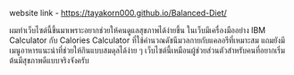 website link - https://tayakorn000.github.io/Balanced-Diet/

ผมทำเว็บไซต์นี้ขึ้นมาเพราะอยากช่วยให้คนดูแลสุขภาพได้ง่ายขึ้น ในเว็บมีเครื่องมืออย่าง IBM Calculator กับ Calories Calculator ที่ใช้คำนวณดัชนีมวลกายกับแคลอรีที่เหมาะสม แถมยังมีเมนูอาหารแนะนำที่ช่วยให้กินแบบสมดุลได้ง่าย ๆ เว็บไซต์นี้เหมือนผู้ช่วยส่วนตัวสำหรับคนที่อยากเริ่มต้นมีสุขภาพดีแบบจริงจังครับ
